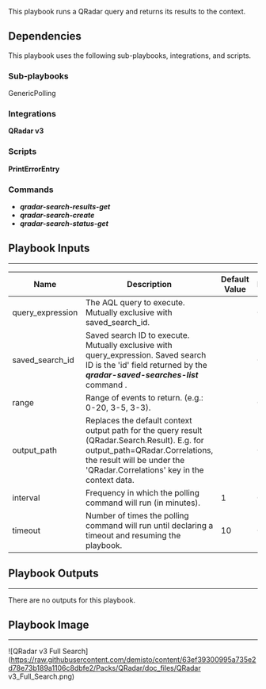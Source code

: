 This playbook runs a QRadar query and returns its results to the context.

## Dependencies
This playbook uses the following sub-playbooks, integrations, and scripts.

### Sub-playbooks
GenericPolling

### Integrations
**QRadar v3**

### Scripts
**PrintErrorEntry**

### Commands
* ***qradar-search-results-get***
* ***qradar-search-create***
* ***qradar-search-status-get***

## Playbook Inputs
---

| **Name** | **Description** | **Default Value** | **Required** |
| --- | --- | --- | --- |
| query_expression | The AQL query to execute. Mutually exclusive with saved_search_id. |  | Optional |
| saved_search_id | Saved search ID to execute. Mutually exclusive with query_expression. Saved search ID is the 'id' field returned by the ***qradar-saved-searches-list*** command . |  | Optional |
| range | Range of events to return. \(e.g.: 0-20, 3-5, 3-3\). |  | Optional |
| output_path | Replaces the default context output path for the query result \(QRadar.Search.Result\). E.g. for output_path=QRadar.Correlations, the result will be under the 'QRadar.Correlations' key in the context data. |  | Optional |
| interval | Frequency in which the polling command will run \(in minutes\). | 1 | Optional |
| timeout | Number of times the polling command will run until declaring a timeout and resuming the playbook. | 10 | Optional |

## Playbook Outputs
---
There are no outputs for this playbook.

## Playbook Image
---
![QRadar v3 Full Search](https://raw.githubusercontent.com/demisto/content/63ef39300995a735e2d78e73b189a1106c8dbfe2/Packs/QRadar/doc_files/QRadar v3_Full_Search.png)
